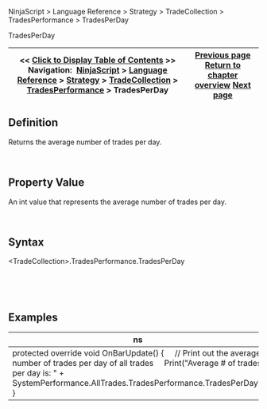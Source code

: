 ﻿


NinjaScript \> Language Reference \> Strategy \> TradeCollection \> TradesPerformance \> TradesPerDay






















TradesPerDay







| \<\< [Click to Display Table of Contents](tradesperday.md) \>\> **Navigation:**     [NinjaScript](ninjascript.md) \> [Language Reference](language_reference_wip.md) \> [Strategy](strategy.md) \> [TradeCollection](tradecollection.md) \> [TradesPerformance](tradesperformance.md) \> TradesPerDay | [Previous page](tradescount.md) [Return to chapter overview](tradesperformance.md) [Next page](winningtrades.md) |
| --- | --- |











## Definition


Returns the average number of trades per day.  

 


## Property Value


An int value that represents the average number of trades per day.


 


## Syntax
\<TradeCollection\>.TradesPerformance.TradesPerDay


 


 


## Examples




| ns |
| --- |
| protected override void OnBarUpdate() {      // Print out the average number of trades per day of all trades      Print("Average \# of trades per day is: " \+ SystemPerformance.AllTrades.TradesPerformance.TradesPerDay); } |









